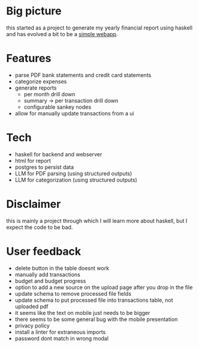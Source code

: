 # Big picture

this started as a project to generate my yearly financial report using haskell
and has evolved a bit to be a [simple webapp](https://myfinancereport.com/).

# Features

- parse PDF bank statements and credit card statements
- categorize expenses
- generate reports
  - per month drill down
  - summary -> per transaction drill down
  - configurable sankey nodes
- allow for manually update transactions from a ui

# Tech

- haskell for backend and webserver
- html for report
- postgres to persist data
- LLM for PDF parsing (using structured outputs)
- LLM for categorization (using structured outputs)

# Disclaimer

this is mainly a project through which I will learn more about haskell, but I expect the code to be bad.

# User feedback

- delete button in the table doesnt work
- manually add transactions
- budget and budget progress
- option to add a new source on the upload page after you drop in the file
- update schema to remove processed file fields
- update schema to put processed file into transactions table, not uploaded pdf
- it seems like the text on mobile just needs to be bigger
- there seems to be some general bug with the mobile presentation
- privacy policy
- install a linter for extraneous imports
- password dont match in wrong modal
